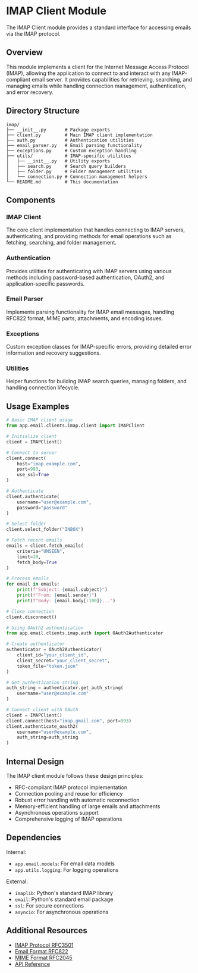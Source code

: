 # IMAP Client Module

The IMAP Client module provides a standard interface for accessing emails via the IMAP protocol.

## Overview

This module implements a client for the Internet Message Access Protocol (IMAP), allowing the application to connect to and interact with any IMAP-compliant email server. It provides capabilities for retrieving, searching, and managing emails while handling connection management, authentication, and error recovery.

## Directory Structure

```
imap/
├── __init__.py       # Package exports
├── client.py         # Main IMAP client implementation
├── auth.py           # Authentication utilities
├── email_parser.py   # Email parsing functionality
├── exceptions.py     # Custom exception handling
├── utils/            # IMAP-specific utilities
│   ├── __init__.py   # Utility exports
│   ├── search.py     # Search query builders
│   ├── folder.py     # Folder management utilities
│   └── connection.py # Connection management helpers
└── README.md         # This documentation
```

## Components

### IMAP Client
The core client implementation that handles connecting to IMAP servers, authenticating, and providing methods for email operations such as fetching, searching, and folder management.

### Authentication
Provides utilities for authenticating with IMAP servers using various methods including password-based authentication, OAuth2, and application-specific passwords.

### Email Parser
Implements parsing functionality for IMAP email messages, handling RFC822 format, MIME parts, attachments, and encoding issues.

### Exceptions
Custom exception classes for IMAP-specific errors, providing detailed error information and recovery suggestions.

### Utilities
Helper functions for building IMAP search queries, managing folders, and handling connection lifecycle.

## Usage Examples

```python
# Basic IMAP client usage
from app.email.clients.imap.client import IMAPClient

# Initialize client
client = IMAPClient()

# Connect to server
client.connect(
    host="imap.example.com",
    port=993,
    use_ssl=True
)

# Authenticate
client.authenticate(
    username="user@example.com",
    password="password"
)

# Select folder
client.select_folder("INBOX")

# Fetch recent emails
emails = client.fetch_emails(
    criteria="UNSEEN",
    limit=10,
    fetch_body=True
)

# Process emails
for email in emails:
    print(f"Subject: {email.subject}")
    print(f"From: {email.sender}")
    print(f"Body: {email.body[:100]}...")

# Close connection
client.disconnect()
```

```python
# Using OAuth2 authentication
from app.email.clients.imap.auth import OAuth2Authenticator

# Create authenticator
authenticator = OAuth2Authenticator(
    client_id="your_client_id",
    client_secret="your_client_secret",
    token_file="token.json"
)

# Get authentication string
auth_string = authenticator.get_auth_string(
    username="user@example.com"
)

# Connect client with OAuth
client = IMAPClient()
client.connect(host="imap.gmail.com", port=993)
client.authenticate_oauth2(
    username="user@example.com",
    auth_string=auth_string
)
```

## Internal Design

The IMAP client module follows these design principles:
- RFC-compliant IMAP protocol implementation
- Connection pooling and reuse for efficiency
- Robust error handling with automatic reconnection
- Memory-efficient handling of large emails and attachments
- Asynchronous operations support
- Comprehensive logging of IMAP operations

## Dependencies

Internal:
- `app.email.models`: For email data models
- `app.utils.logging`: For logging operations

External:
- `imaplib`: Python's standard IMAP library
- `email`: Python's standard email package
- `ssl`: For secure connections
- `asyncio`: For asynchronous operations

## Additional Resources

- [IMAP Protocol RFC3501](https://tools.ietf.org/html/rfc3501)
- [Email Format RFC822](https://tools.ietf.org/html/rfc822)
- [MIME Format RFC2045](https://tools.ietf.org/html/rfc2045)
- [API Reference]({doc}`api`) 